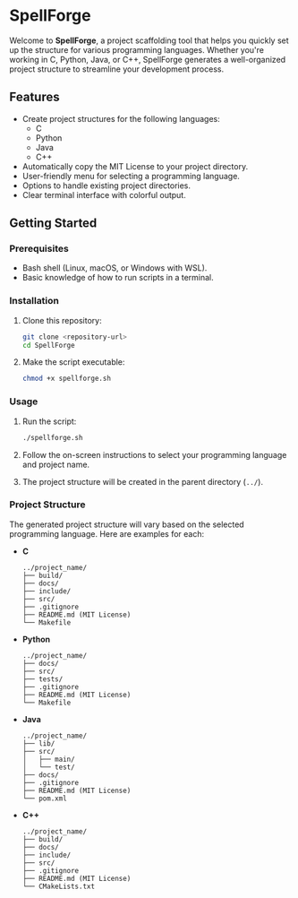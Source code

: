 # SpellForge

Welcome to **SpellForge**, a project scaffolding tool that helps you quickly set up the structure for various programming languages. Whether you're working in C, Python, Java, or C++, SpellForge generates a well-organized project structure to streamline your development process.

## Features

- Create project structures for the following languages:
  - C
  - Python
  - Java
  - C++
- Automatically copy the MIT License to your project directory.
- User-friendly menu for selecting a programming language.
- Options to handle existing project directories.
- Clear terminal interface with colorful output.

## Getting Started

### Prerequisites

- Bash shell (Linux, macOS, or Windows with WSL).
- Basic knowledge of how to run scripts in a terminal.

### Installation

1. Clone this repository:
    ```bash
    git clone <repository-url>
    cd SpellForge
    ```

2. Make the script executable:
    ```bash
    chmod +x spellforge.sh
    ```

### Usage

1. Run the script:
    ```bash
    ./spellforge.sh
    ```

2. Follow the on-screen instructions to select your programming language and project name.

3. The project structure will be created in the parent directory (`../`).

### Project Structure

The generated project structure will vary based on the selected programming language. Here are examples for each:

- **C**
    ```
    ../project_name/
    ├── build/
    ├── docs/
    ├── include/
    ├── src/
    ├── .gitignore
    ├── README.md (MIT License)
    └── Makefile
    ```

- **Python**
    ```
    ../project_name/
    ├── docs/
    ├── src/
    ├── tests/
    ├── .gitignore
    ├── README.md (MIT License)
    └── Makefile
    ```

- **Java**
    ```
    ../project_name/
    ├── lib/
    ├── src/
    │   ├── main/
    │   └── test/
    ├── docs/
    ├── .gitignore
    ├── README.md (MIT License)
    └── pom.xml
    ```

- **C++**
    ```
    ../project_name/
    ├── build/
    ├── docs/
    ├── include/
    ├── src/
    ├── .gitignore
    ├── README.md (MIT License)
    └── CMakeLists.txt
    ```

